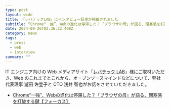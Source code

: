 ```yaml
---
type: post
layout: wide
title: 「レバテックLAB」にインタビュー記事が掲載されました
subtitle: “Chrome“一強”、Webの進化は停滞した？「ブラウザの母」が語る、閉塞感を打破する鍵”
date: 2024-09-26T02:36:22.408Z
category: news
tags:
  - press
  - web
  - interview
summary: ""
---
```



IT エンジニア向けの Web メディアサイト「[レバテック LAB](https://levtech.jp/media/)」様にご取材いただき、Web のこれまでとこれから、オープンソースマインドなどについて、弊社代表理事 瀧田 佐登子と CTO 浅井 智也がお話をさせていただきました。




* [Chrome“一強”、Webの進化は停滞した？「ブラウザの母」が語る、閉塞感を打破する鍵【フォーカス】](https://levtech.jp/media/article/focus/detail_529/)
